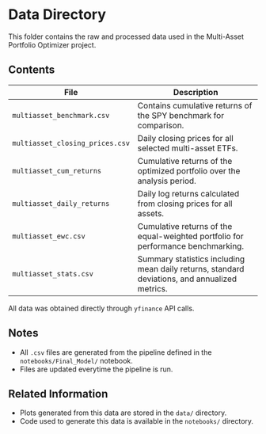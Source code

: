 # Data Directory 

This folder contains the raw and processed data used in the Multi-Asset Portfolio Optimizer project.

## Contents

| File | Description |
| ---- | ----------- |
| `multiasset_benchmark.csv` | Contains cumulative returns of the SPY benchmark for comparison. |
| `multiasset_closing_prices.csv` | Daily closing prices for all selected multi-asset ETFs. |
| `multiasset_cum_returns` | Cumulative returns of the optimized portfolio over the analysis period. |
| `multiasset_daily_returns` | Daily log returns calculated from closing prices for all assets. |
| `multiasset_ewc.csv` | Cumulative returns of the equal-weighted portfolio for performance benchmarking. |
| `multiasset_stats.csv` | Summary statistics including mean daily returns, standard deviations, and annualized metrics. |

All data was obtained directly through `yfinance` API calls. 

## Notes

- All `.csv` files are generated from the pipeline defined in the `notebooks/Final_Model/` notebook.
- Files are updated everytime the pipeline is run.

## Related Information

- Plots generated from this data are stored in the `data/` directory.
- Code used to generate this data is available in the `notebooks/` directory.
